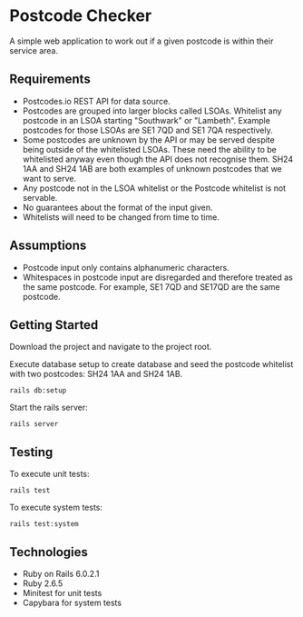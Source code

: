 # Postcode Checker

A simple web application to work out if a given postcode is within their service area.

## Requirements

* Postcodes.io REST API for data source.
* Postcodes are grouped into larger blocks called LSOAs. Whitelist any postcode in an LSOA starting "Southwark" or "Lambeth". Example postcodes for those LSOAs are SE1 7QD and SE1 7QA respectively.
* Some postcodes are unknown by the API or may be served despite being outside of the whitelisted LSOAs. These need the ability to be whitelisted anyway even though the API does not recognise them. SH24 1AA and SH24 1AB are both examples of unknown postcodes that we want to serve.
* Any postcode not in the LSOA whitelist or the Postcode whitelist is not servable.
* No guarantees about the format of the input given.
* Whitelists will need to be changed from time to time.

## Assumptions

* Postcode input only contains alphanumeric characters.
* Whitespaces in postcode input are disregarded and therefore treated as the same postcode. For example, SE1 7QD and SE17QD are the same postcode.

## Getting Started

Download the project and navigate to the project root.

Execute database setup to create database and seed the postcode whitelist with two postcodes: SH24 1AA and SH24 1AB.

```
rails db:setup
```

Start the rails server:

```
rails server
```

## Testing

To execute unit tests:

```
rails test
```

To execute system tests:

```
rails test:system
```

## Technologies

* Ruby on Rails 6.0.2.1
* Ruby 2.6.5
* Minitest for unit tests
* Capybara for system tests